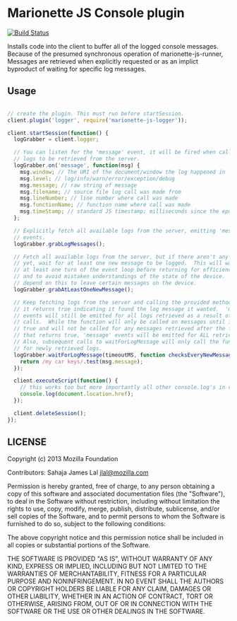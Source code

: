 # Marionette JS Console plugin

[![Build
Status](https://travis-ci.org/mozilla-b2g/marionette-js-logger.png)](https://travis-ci.org/mozilla-b2g/marionette-js-logger)

Installs code into the client to buffer all of the logged console messages.
Because of the presumed synchronous operation of marionette-js-runner, Messages
are retrieved when explicitly requested or as an implict byproduct of waiting
for specific log messages.



## Usage

```js

// create the plugin. This must run before startSession.
client.plugin('logger', require('marionette-js-logger'));

client.startSession(function() {
  logGrabber = client.logger;

  // You can listen for the 'message' event, it will be fired when calls cause
  // logs to be retrieved from the server.
  logGrabber.on('message', function(msg) {
    msg.window; // The URI of the document/window the log happened in
    msg.level; // log/info/warn/error/exception/debug
    msg.message; // raw string of message
    msg.filename; // source file log call was made from
    msg.lineNumber; // line number where call was made
    msg.functionName; // function name where call was made
    msg.timeStamp; // standard JS timestamp; milliseconds since the epoch (UTC) 
  };

  // Explicitly fetch all available logs from the server, emitting 'message'
  // events.
  logGrabber.grabLogMessages();

  // Fetch all available logs from the server, but if there aren't any there
  // yet, wait for at least one new message to be logged.  This will wait for
  // at least one turn of the event loop before returning for efficiency reasons
  // and to avoid mistaken understandings of the state of the device.  Do not
  // depend on this to leave certain messages on the device.
  logGrabber.grabAtLeastOneNewMessage();

  // Keep fetching logs from the server and calling the provided method until
  // it returns true indicating it found the log message it wanted.  'message'
  // events will still be emitted for all logs retrieved as a result of these
  // calls.  While the function will only be called on messages until it returns
  // true and will not be called for any messages retrieved after the first call
  // that returns true, 'message' events will be emitted for ALL retrieved logs.
  // Also, subsequent calls to waitForLogMessage will only call the function
  // for newly retrieved logs.
  logGrabber.waitForLogMessage(timeoutMS, function checksEveryNewMessage(msg) {
    return /my car keys/.test(msg.message);
  });

  client.executeScript(function() {
    // this works too but more importantly all other console.log's in content work too
    console.log(document.location.href);
  });

  client.deleteSession();
});
```

## LICENSE

Copyright (c) 2013 Mozilla Foundation

Contributors: Sahaja James Lal jlal@mozilla.com

Permission is hereby granted, free of charge, to any person obtaining a
copy of this software and associated documentation files (the
"Software"), to deal in the Software without restriction, including
without limitation the rights to use, copy, modify, merge, publish,
distribute, sublicense, and/or sell copies of the Software, and to
permit persons to whom the Software is furnished to do so, subject to
the following conditions:

The above copyright notice and this permission notice shall be included
in all copies or substantial portions of the Software.

THE SOFTWARE IS PROVIDED "AS IS", WITHOUT WARRANTY OF ANY KIND, EXPRESS
OR IMPLIED, INCLUDING BUT NOT LIMITED TO THE WARRANTIES OF
MERCHANTABILITY, FITNESS FOR A PARTICULAR PURPOSE AND NONINFRINGEMENT.
IN NO EVENT SHALL THE AUTHORS OR COPYRIGHT HOLDERS BE LIABLE FOR ANY
CLAIM, DAMAGES OR OTHER LIABILITY, WHETHER IN AN ACTION OF CONTRACT,
TORT OR OTHERWISE, ARISING FROM, OUT OF OR IN CONNECTION WITH THE
SOFTWARE OR THE USE OR OTHER DEALINGS IN THE SOFTWARE.
